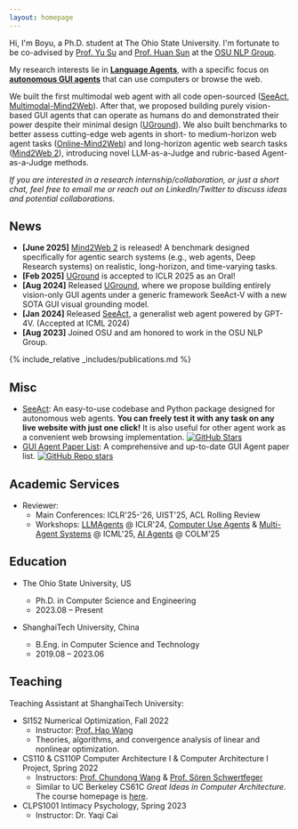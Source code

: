 ```yaml
---
layout: homepage
---
```


Hi, I'm Boyu, a Ph.D. student at The Ohio State University. I'm fortunate to be co-advised by [Prof. Yu Su](https://ysu1989.github.io/) and [Prof. Huan Sun](https://u.osu.edu/ihudas/people/) at the [OSU NLP Group](https://twitter.com/osunlp).

My research interests lie in **[Language Agents](https://language-agent-tutorial.github.io/)**, with a specific focus on **[autonomous GUI agents](https://github.com/boyugou/GUI-Agents-Paper-List)** that can use computers or browse the web. 

We built the first multimodal web agent with all code open-sourced ([SeeAct](https://osu-nlp-group.github.io/SeeAct/), [Multimodal-Mind2Web](https://huggingface.co/datasets/osunlp/Multimodal-Mind2Web)). After that, we proposed building purely vision-based GUI agents that can operate as humans do and demonstrated their power despite their minimal design ([UGround](https://osu-nlp-group.github.io/UGround/)). We also built benchmarks to better assess cutting-edge web agents in short- to medium-horizon web agent tasks ([Online-Mind2Web](https://github.com/OSU-NLP-Group/Online-Mind2Web)) and long-horizon agentic web search tasks ([Mind2Web 2](https://osu-nlp-group.github.io/Mind2Web-2/)), introducing novel LLM-as-a-Judge and rubric-based Agent-as-a-Judge methods.

*If you are interested in a research internship/collaboration, or just a short chat, feel free to email me or reach out on LinkedIn/Twitter to discuss ideas and potential collaborations.*

## News
- **[June 2025]** [Mind2Web 2](https://osu-nlp-group.github.io/Mind2Web-2/) is released! A benchmark designed specifically for agentic search systems (e.g., web agents, Deep Research systems) on realistic, long-horizon, and time-varying tasks.
- **[Feb 2025]** [UGround](https://osu-nlp-group.github.io/UGround/) is accepted to ICLR 2025 as an Oral!
- **[Aug 2024]** Released [UGround](https://osu-nlp-group.github.io/UGround/), where we propose building entirely vision-only GUI agents under a generic framework SeeAct-V with a new SOTA GUI visual grounding model.
- **[Jan 2024]** Released [SeeAct](https://twitter.com/ysu_nlp/status/1742398541660639637), a generalist web agent powered by GPT-4V. (Accepted at ICML 2024)
- **[Aug 2023]** Joined OSU and am honored to work in the OSU NLP Group.


{% include_relative _includes/publications.md %}



## Misc
- [SeeAct](https://github.com/OSU-NLP-Group/SeeAct): An easy-to-use codebase and Python package designed for autonomous web agents. **You can freely test it with any task on any live website with just one click!** It is also useful for other agent work as a convenient web browsing implementation. <a href="https://github.com/OSU-NLP-Group/SeeAct"><img src="https://img.shields.io/github/stars/OSU-NLP-Group/SeeAct?style=social" alt="GitHub Stars"></a>
- [GUI Agent Paper List](https://github.com/boyugou/GUI-Agents-Paper-List): A comprehensive and up-to-date GUI Agent paper list. <a href="https://github.com/boyugou/GUI-Agents-Paper-List"> <img alt="GitHub Repo stars" src="https://img.shields.io/github/stars/boyugou/GUI-Agents-Paper-List"> </a>


## Academic Services

- Reviewer:
  - Main Conferences: ICLR'25-'26, UIST'25, ACL Rolling Review
  - Workshops: [LLMAgents](https://llmagents.github.io/) @ ICLR'24, [Computer Use Agents](https://www.icml-computeruseagents.com/) & [Multi-Agent Systems](https://mas-2025.github.io/MAS-2025/) @ ICML'25, [AI Agents](https://sites.google.com/view/aia-workshop) @ COLM'25

## Education

- The Ohio State University, US  
  - Ph.D. in Computer Science and Engineering  
  - 2023.08 – Present

- ShanghaiTech University, China  
  - B.Eng. in Computer Science and Technology  
  - 2019.08 – 2023.06

## Teaching

Teaching Assistant at ShanghaiTech University:

- SI152 Numerical Optimization, Fall 2022  
  - Instructor: [Prof. Hao Wang](https://faculty.sist.shanghaitech.edu.cn/faculty/wanghao/)  
  - Theories, algorithms, and convergence analysis of linear and nonlinear optimization.
- CS110 & CS110P Computer Architecture I & Computer Architecture I Project, Spring 2022  
  - Instructors: [Prof. Chundong Wang](https://scholar.google.com/citations?user=a-79PFIAAAAJ&hl=en) & [Prof. Sören Schwertfeger](https://scholar.google.de/citations?user=Y2olJ9kAAAAJ&hl=de)  
  - Similar to UC Berkeley CS61C *Great Ideas in Computer Architecture*. The course homepage is [here](https://robotics.shanghaitech.edu.cn/courses/ca/22s/).
- CLPS1001 Intimacy Psychology, Spring 2023  
  - Instructor: Dr. Yaqi Cai
